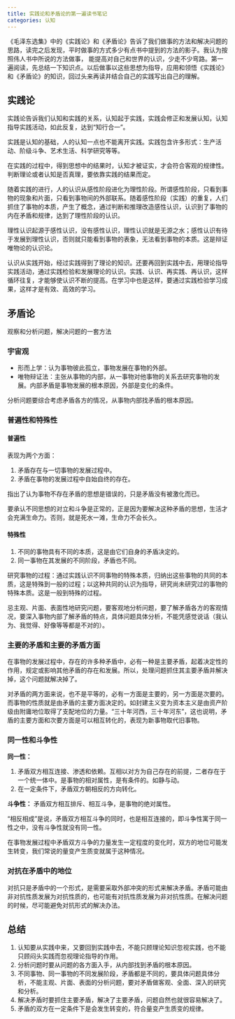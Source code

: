 ```yaml
---
title: 实践论和矛盾论的第一遍读书笔记
categories: 认知
---
```


《毛泽东选集》中的《实践论》和《矛盾论》告诉了我们做事的方法和解决问题的思路，读完之后发现，平时做事的方式多少有点书中提到的方法的影子。我认为按照伟人书中所说的方法做事， 能提高对自己和世界的认识，少走不少弯路。第一遍阅读，先总结一下知识点。以后做事以这些思想为指导，应用和领悟《实践论》和《矛盾论》的知识，回过头来再读并结合自己的实践写出自己的理解。

## 实践论
实践论告诉我们认知和实践的关系，认知起于实践，实践会修正和发展认知，认知指导实践活动，如此反复，达到“知行合一”。

实践是认知的基础，人的认知一点也不能离开实践。实践包含许多形式：生产活动、阶级斗争、艺术生活、科学研究等等。

在实践的过程中，得到思想中的结果时，认知才被证实，才会符合客观的规律性。判断理论或者认知是否真理，要依靠实践的结果而定。

随着实践的进行，人的认识从感性阶段进化为理性阶段。所谓感性阶段，只看到事物的现象和片面，只看到事物间的外部联系。随着感性阶段（实践）的重复，人们抓住了事物的本质，产生了概念，通过判断和推理改造感性认识，认识到了事物的内在矛盾和规律，达到了理性阶段的认识。

理性认识起源于感性认识，没有感性认识，理性认识就是无源之水；感性认识有待于发展到理性认识，否则就只能看到事物的表象，无法看到事物的本质。这是辩证唯物论的认识论。

认识从实践开始，经过实践得到了理论的知识。还要再回到实践中去，用理论指导实践活动，通过实践检验和发展理论的认识。实践、认识、再实践、再认识，这样循环往复，才能够使认识不断的提高。在学习中也是这样，要通过实践检验学习成果，这样才是有效、高效的学习。

## 矛盾论
观察和分析问题，解决问题的一套方法
### 宇宙观
- 形而上学：认为事物彼此孤立，事物发展在事物的外部。
- 唯物辩证法：主张从事物的内部，从一事物对他事物的关系去研究事物的发展。内部矛盾是事物发展的根本原因，外部是变化的条件。

分析问题要综合考虑矛盾各方的情况，从事物内部找矛盾的根本原因。
### 普遍性和特殊性
#### 普遍性
表现为两个方面：
1. 矛盾存在与一切事物的发展过程中。
2. 矛盾在事物的发展过程中自始自终的存在。

指出了认为事物不存在矛盾的思想是错误的，只是矛盾没有被激化而已。

要承认不同思想的对立和斗争是正常的，正是因为要解决这种矛盾的思想，生活才会充满生命力。否则，就是死水一滩，生命力不会长久。

#### 特殊性
1. 不同的事物具有不同的本质，这是由它们自身的矛盾决定的。
2. 同一事物在其发展的不同阶段，矛盾也不同。

研究事物的过程：通过实践认识不同事物的特殊本质，归纳出这些事物的共同的本质，这是特殊到一般的过程；以这种共同的认识为指导，研究尚未研究过的事物的特殊本质。这是一般到特殊的过程。

忌主观、片面、表面性地研究问题，要客观地分析问题，要了解矛盾各方的客观情况，要深入事物内部了解矛盾的特点，具体问题具体分析，不能凭感觉说话（我认为、我觉得、好像等等都是不对的）。

### 主要的矛盾和主要的矛盾方面

在事物的发展过程中，存在的许多种矛盾中，必有一种是主要矛盾，起着决定性的作用，规定或影响其他矛盾的存在和发展。所以，处理问题抓住其主要矛盾并解决掉，这个问题就解决掉了。

对矛盾的两方面来说，也不是平等的，必有一方面是主要的，另一方面是次要的。而事物的性质就是由矛盾的主要方面决定的。如封建主义变为资本主义是由资产阶级由附庸地位取得了支配地位的力量。“三十年河西，三十年河东”，这也说明，矛盾的主要方面和次要方面是可以相互转化的，表现为新事物取代旧事物。

### 同一性和斗争性
**同一性：**
1. 矛盾双方相互连接、渗透和依赖。互相以对方为自己存在的前提，二者存在于一个统一体中。是事物的相对属性，是有条件的。如静与动。
2. 在一定条件下，矛盾双方朝相反的方向转化。

**斗争性：**
矛盾双方相互排斥、相互斗争，是事物的绝对属性。

“相反相成”是说，矛盾双方相互斗争的同时，也是相互连接的，即斗争性寓于同一性之中，没有斗争性就没有同一性。

在事物发展过程中矛盾双方斗争的力量发生一定程度的变化时，双方的地位可能发生转变，我们常说的量变产生质变就属于这种情况。

### 对抗在矛盾中的地位
对抗只是矛盾中的一个形式，是需要采取外部冲突的形式来解决矛盾。矛盾可能由非对抗性质发展为对抗性质的，也可能有对抗性质发展为非对抗性质。在解决问题的时候，尽可能避免对抗形式的解决办法。

## 总结
1. 认知要从实践中来，又要回到实践中去，不能只顾理论知识忽视实践，也不能只顾闷头实践而忽视理论指导的作用。
2. 分析问题时要从问题的各方面入手，从内部找到矛盾的根本原因。
3. 不同事物、同一事物的不同发展阶段，矛盾都是不同的，要具体问题具体分析，不能主观、片面、表面的分析问题，要对矛盾做客观、全面、深入的研究和分析。
4. 解决矛盾时要抓住主要矛盾，解决了主要矛盾，问题自然也就很容易解决了。
5. 矛盾的双方在一定条件下是会发生转变的，符合量变产生质变的规律。 
